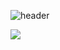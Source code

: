 ![header](https://capsule-render.vercel.app/api?type=waving&color=c4f2ce&height=200&section=header&text=Lee%20Hyun%20Ho&fontcolor=ffffff&animation=fadeIn&fontSize=90)

<div align="left">
  <a href="https://hyunho1lee.tistory.com/"><img src="https://img.shields.io/badge/Tistory-FF4785?style=flat&logo=Tistory&logoColor=white"/></a>
</div>
